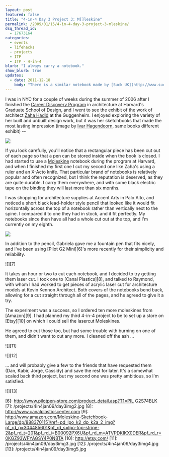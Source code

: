 ```yaml
---
layout: post
featured: false
title: "4-in-4 Day 3 Project 3: M[]leskine"
permalink: /2009/01/15/4-in-4-day-3-project-3-mleskine/
dsq_thread_id:
  - 17673164
categories:
  - events
  - lifehacks
  - projects
  - ITP
  - ITP - 4-in-4
blurb: "I always carry a notebook."
show_blurb: true
updates:
  - date: 2011-12-18
    body: "There is a similar notebook made by [Suck UK](http://www.suck.uk.com/) for sale [here](http://aplusrstore.com/product.php?id=11&cid=106) and [here](http://www.momastore.org/museum/moma/ProductDisplay_Mini%20Notebook%20and%20Pencil_10451_10001_105552_-1_26674_26677_105565), as well as this one made by [Düller](http://www.idea-in.com/duller/) and [Dietrich Lubs](http://en.wikipedia.org/wiki/Braun_%28company%29#Design_department) for sale [here](http://aplusrstore.com/product.php?id=576&cid=64). I still like mine better though :)"
---
```

I was in NYC for a couple of weeks during the summer of 2006 after I finished the [Career Discovery Program][1] in architecture at Harvard's Graduate School of Design, and I went to see the exhibit of the work of architect [Zaha Hadid][2] at the Guggenheim. I enjoyed exploring the variety of her built and unbuilt design work, but it was her sketchbooks that made the most lasting impression (image by [Ivar Hagendoorn][3], same books different exhibit) --

![](/projects/4in4jan09/day3img0.jpeg)

If you look carefully, you'll notice that a rectangular piece has been cut out of each page so that a pen can be stored inside when the book is closed. I had started to use a [Moleskine][4] notebook during the program at Harvard, and when I finished my first one I cut my second one like Zaha's using a ruler and an X-Acto knife. That particular brand of notebooks is relatively popular and often recognized, but I think the reputation is deserved, as they are quite durable. I carry them everywhere, and with some black electric tape on the binding they will last more than six months.

I was shopping for architecture supplies at Accent Arts in Palo Alto, and noticed a short black lead-holder style pencil that looked like it would fit horizontally across the top of a notebook rather than vertically next to the spine. I compared it to one they had in stock, and it fit perfectly. My notebooks since then have all had a whole cut out at the top, and I'm currently on my eighth.

![][5]

In addition to the pencil, Gabriela gave me a fountain pen that fits nicely, and I've been using [Pilot G2 Mini][6]'s more recently for their simplicity and reliability.

![][7]

It takes an hour or two to cut each notebook, and I decided to try getting them laser cut. I took one to [Canal Plastics][8], and talked to Raymond, with whom I had worked to get pieces of acrylic laser cut for architecture models at Kevin Kennon Architect. Both covers of the notebooks bend back, allowing for a cut straight through all of the pages, and he agreed to give it a try. 

The experiment was a success, so I ordered ten more moleskines from [Amazon][9]. I had planned my third 4-in-4 project to be to set up a store on [Etsy][10] on which I could sell the lasercut Moleskines.

He agreed to cut those too, but had some trouble with burning on one of them, and didn't want to cut any more. I cleaned off the ash ...

![][11]

![][12]

... and will probably give a few to the friends that have requested them (Dan, Kabir, Jorge, Cassidy) and save the rest for later. It's a somewhat scaled back third project, but my second one was pretty ambitious, so I'm satisfied.

![][13]

 [1]: http://www.gsd.harvard.edu/professional/career_discovery/
 [2]: http://www.zaha-hadid.com/
 [3]: http://www.ivarhagendoorn.com/blog/exhibitions/zaha-hadid-architecture-and-design
 [4]: http://www.moleskine.com/index_eng.php
 [5]: /projects/4in4jan09/day3img1.jpg
 [6]: http://www.pilotpen-store.com/product_detail.asp?T1=PIL G2S74BLK
 [7]: /projects/4in4jan09/day3img2.jpg
 [8]: http://www.canalplasticscenter.com
 [9]: http://www.amazon.com/Moleskine-Sketchbook-Large/dp/8883701151/ref=pd_lpo_k2_dp_k2a_2_img?pf_rd_p=304485601&pf_rd_s=lpo-top-stripe-2&pf_rd_t=201&pf_rd_i=B00092PX6U&pf_rd_m=ATVPDKIKX0DER&pf_rd_r=0KGZ93WFYAGSY4P0NBTA
 [10]: http://etsy.com/
 [11]: /projects/4in4jan09/day3img3.jpg
 [12]: /projects/4in4jan09/day3img4.jpg
 [13]: /projects/4in4jan09/day3img5.jpg
